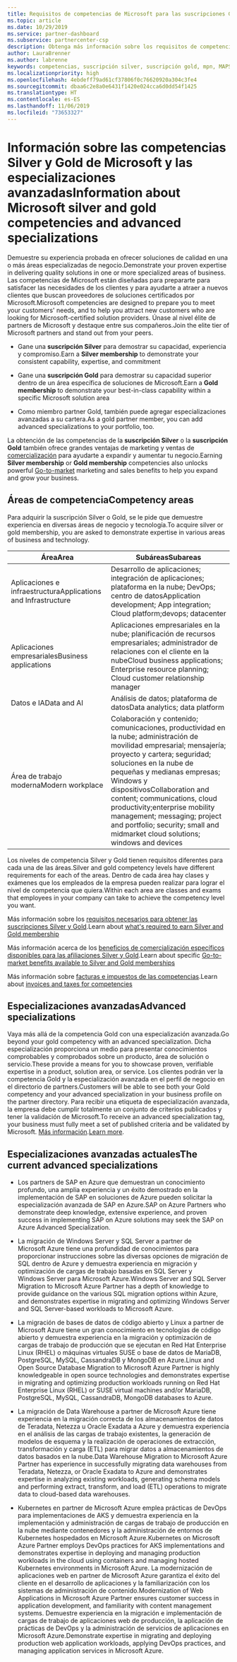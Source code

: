 ```yaml
---
title: Requisitos de competencias de Microsoft para las suscripciones Gold y Silver | Centro de partners
ms.topic: article
ms.date: 10/29/2019
ms.service: partner-dashboard
ms.subservice: partnercenter-csp
description: Obtenga más información sobre los requisitos de competencias para conseguir los niveles de suscripción Silver y Gold.
author: LauraBrenner
ms.author: labrenne
keywords: competencias, suscripción silver, suscripción gold, mpn, MAPS, competencia, Microsoft Partner Network, suscripción a la red, especializaciones avanzadas
ms.localizationpriority: high
ms.openlocfilehash: 4ebdeff79ad61cf37806f0c76620920a304c3fe4
ms.sourcegitcommit: dbaa6c2e8a0e6431f1420e024cca6d0dd54f1425
ms.translationtype: HT
ms.contentlocale: es-ES
ms.lasthandoff: 11/06/2019
ms.locfileid: "73653327"
---
```

# <a name="information-about-microsoft-silver-and-gold-competencies-and-advanced-specializations"></a><span data-ttu-id="18513-104">Información sobre las competencias Silver y Gold de Microsoft y las especializaciones avanzadas</span><span class="sxs-lookup"><span data-stu-id="18513-104">Information about Microsoft silver and gold competencies and advanced specializations</span></span>


<span data-ttu-id="18513-105">Demuestre su experiencia probada en ofrecer soluciones de calidad en una o más áreas especializadas de negocio.</span><span class="sxs-lookup"><span data-stu-id="18513-105">Demonstrate your proven expertise in delivering quality solutions in one or more specialized areas of business.</span></span> <span data-ttu-id="18513-106">Las competencias de Microsoft están diseñadas para prepararte para satisfacer las necesidades de los clientes y para ayudarte a atraer a nuevos clientes que buscan proveedores de soluciones certificados por Microsoft.</span><span class="sxs-lookup"><span data-stu-id="18513-106">Microsoft competencies are designed to prepare you to meet your customers' needs, and to help you attract new customers who are looking for Microsoft-certified solution providers.</span></span> <span data-ttu-id="18513-107">Únase al nivel élite de partners de Microsoft y destaque entre sus compañeros.</span><span class="sxs-lookup"><span data-stu-id="18513-107">Join the elite tier of Microsoft partners and stand out from your peers.</span></span>

- <span data-ttu-id="18513-108">Gane una **suscripción Silver** para demostrar su capacidad, experiencia y compromiso.</span><span class="sxs-lookup"><span data-stu-id="18513-108">Earn a **Silver membership** to demonstrate your consistent capability, expertise, and commitment</span></span>

- <span data-ttu-id="18513-109">Gane una **suscripción Gold** para demostrar su capacidad superior dentro de un área específica de soluciones de Microsoft.</span><span class="sxs-lookup"><span data-stu-id="18513-109">Earn a **Gold membership** to demonstrate your best-in-class capability within a specific Microsoft solution area</span></span>

- <span data-ttu-id="18513-110">Como miembro partner Gold, también puede agregar especializaciones avanzadas a su cartera.</span><span class="sxs-lookup"><span data-stu-id="18513-110">As a gold partner member, you can add advanced specializations to your portfolio, too.</span></span>

<span data-ttu-id="18513-111">La obtención de las competencias de la **suscripción Silver** o la **suscripción Gold** también ofrece grandes ventajas de marketing y ventas de [comercialización](mpn-learn-about-go-to-market-benefits.md) para ayudarte a expandir y aumentar tu negocio.</span><span class="sxs-lookup"><span data-stu-id="18513-111">Earning **Silver membership** or **Gold membership** competencies also unlocks powerful [Go-to-market](mpn-learn-about-go-to-market-benefits.md) marketing and sales benefits to help you expand and grow your business.</span></span>

## <a name="competency-areas"></a><span data-ttu-id="18513-112">Áreas de competencia</span><span class="sxs-lookup"><span data-stu-id="18513-112">Competency areas</span></span>

<span data-ttu-id="18513-113">Para adquirir la suscripción Silver o Gold, se le pide que demuestre experiencia en diversas áreas de negocio y tecnología.</span><span class="sxs-lookup"><span data-stu-id="18513-113">To acquire silver or gold membership, you are asked to demonstrate expertise in various areas of business and technology.</span></span>

|<span data-ttu-id="18513-114">**Área**</span><span class="sxs-lookup"><span data-stu-id="18513-114">**Area**</span></span>            |<span data-ttu-id="18513-115">**Subáreas**</span><span class="sxs-lookup"><span data-stu-id="18513-115">**Subareas**</span></span>                    |
|--------------------|--------------------------------|
|<span data-ttu-id="18513-116">Aplicaciones e infraestructura</span><span class="sxs-lookup"><span data-stu-id="18513-116">Applications and Infrastructure</span></span>|<span data-ttu-id="18513-117">Desarrollo de aplicaciones; integración de aplicaciones; plataforma en la nube; DevOps; centro de datos</span><span class="sxs-lookup"><span data-stu-id="18513-117">Application development; App integration; Cloud platform;devops; datacenter</span></span>|
|<span data-ttu-id="18513-118">Aplicaciones empresariales</span><span class="sxs-lookup"><span data-stu-id="18513-118">Business applications</span></span> |<span data-ttu-id="18513-119">Aplicaciones empresariales en la nube; planificación de recursos empresariales; administrador de relaciones con el cliente en la nube</span><span class="sxs-lookup"><span data-stu-id="18513-119">Cloud business applications; Enterprise resource planning; Cloud customer relationship manager</span></span>|
|<span data-ttu-id="18513-120">Datos e IA</span><span class="sxs-lookup"><span data-stu-id="18513-120">Data and AI</span></span>|<span data-ttu-id="18513-121">Análisis de datos; plataforma de datos</span><span class="sxs-lookup"><span data-stu-id="18513-121">Data analytics; data platform</span></span>|
|<span data-ttu-id="18513-122">Área de trabajo moderna</span><span class="sxs-lookup"><span data-stu-id="18513-122">Modern workplace</span></span>| <span data-ttu-id="18513-123">Colaboración y contenido; comunicaciones, productividad en la nube; administración de movilidad empresarial; mensajería; proyecto y cartera; seguridad; soluciones en la nube de pequeñas y medianas empresas; Windows y dispositivos</span><span class="sxs-lookup"><span data-stu-id="18513-123">Collaboration and content; communications, cloud productivity;enterprise mobility management; messaging; project and portfolio; security; small and midmarket cloud solutions; windows and devices</span></span>|

<span data-ttu-id="18513-124">Los niveles de competencia Silver y Gold tienen requisitos diferentes para cada una de las áreas.</span><span class="sxs-lookup"><span data-stu-id="18513-124">Silver and gold competency levels have different requirements for each of the areas.</span></span> <span data-ttu-id="18513-125">Dentro de cada área hay clases y exámenes que los empleados de la empresa pueden realizar para lograr el nivel de competencia que quiera.</span><span class="sxs-lookup"><span data-stu-id="18513-125">Within each area are classes and exams that employees in your company can take to achieve the competency level you want.</span></span>


<span data-ttu-id="18513-126">Más información sobre los [requisitos necesarios para obtener las suscripciones Silver y Gold](https://partner.microsoft.com/membership/competencies).</span><span class="sxs-lookup"><span data-stu-id="18513-126">Learn about [what's required to earn Silver and Gold membership](https://partner.microsoft.com/membership/competencies)</span></span>

<span data-ttu-id="18513-127">Más información acerca de los [beneficios de comercialización específicos disponibles para las afiliaciones Silver y Gold](mpn-learn-about-go-to-market-benefits.md).</span><span class="sxs-lookup"><span data-stu-id="18513-127">Learn about specific [Go-to-market benefits available to Silver and Gold memberships](mpn-learn-about-go-to-market-benefits.md)</span></span> 

<span data-ttu-id="18513-128">Más información sobre [facturas e impuestos de las competencias](mpn-view-print-maps-invoice.md).</span><span class="sxs-lookup"><span data-stu-id="18513-128">Learn about [invoices and taxes for competencies](mpn-view-print-maps-invoice.md)</span></span>

## <a name="advanced-specializations"></a><span data-ttu-id="18513-129">Especializaciones avanzadas</span><span class="sxs-lookup"><span data-stu-id="18513-129">Advanced specializations</span></span>

<span data-ttu-id="18513-130">Vaya más allá de la competencia Gold con una especialización avanzada.</span><span class="sxs-lookup"><span data-stu-id="18513-130">Go beyond your gold competency with an advanced specialization.</span></span> <span data-ttu-id="18513-131">Dicha especialización proporciona un medio para presentar conocimientos comprobables y comprobados sobre un producto, área de solución o servicio.</span><span class="sxs-lookup"><span data-stu-id="18513-131">These provide a means for you to showcase proven, verifiable expertise in a product, solution area, or service.</span></span> <span data-ttu-id="18513-132">Los clientes podrán ver la competencia Gold y la especialización avanzada en el perfil de negocio en el directorio de partners.</span><span class="sxs-lookup"><span data-stu-id="18513-132">Customers will be able to see both your Gold competency and your advanced specialization in your business profile on the partner directory.</span></span> <span data-ttu-id="18513-133">Para recibir una etiqueta de especialización avanzada, la empresa debe cumplir totalmente un conjunto de criterios publicados y tener la validación de Microsoft.</span><span class="sxs-lookup"><span data-stu-id="18513-133">To receive an advanced specialization tag, your business must fully meet a set of published criteria and be validated by Microsoft.</span></span> <span data-ttu-id="18513-134">[Más información](https://partner.microsoft.com/membership/competencies#tab-content-2).</span><span class="sxs-lookup"><span data-stu-id="18513-134">[Learn more](https://partner.microsoft.com/membership/competencies#tab-content-2).</span></span> 

## <a name="the-current-advanced-specializations"></a><span data-ttu-id="18513-135">Especializaciones avanzadas actuales</span><span class="sxs-lookup"><span data-stu-id="18513-135">The current advanced specializations</span></span>

- <span data-ttu-id="18513-136">Los partners de SAP en Azure que demuestran un conocimiento profundo, una amplia experiencia y un éxito demostrado en la implementación de SAP en soluciones de Azure pueden solicitar la especialización avanzada de SAP en Azure.</span><span class="sxs-lookup"><span data-stu-id="18513-136">SAP on Azure Partners who demonstrate deep knowledge, extensive experience, and proven success in implementing SAP on Azure solutions may seek the SAP on Azure Advanced Specialization.</span></span>

- <span data-ttu-id="18513-137">La migración de Windows Server y SQL Server a partner de Microsoft Azure tiene una profundidad de conocimientos para proporcionar instrucciones sobre las diversas opciones de migración de SQL dentro de Azure y demuestra experiencia en migración y optimización de cargas de trabajo basadas en SQL Server y Windows Server para Microsoft Azure.</span><span class="sxs-lookup"><span data-stu-id="18513-137">Windows Server and SQL Server Migration to Microsoft Azure Partner has a depth of knowledge to provide guidance on the various SQL migration options within Azure, and demonstrates expertise in migrating and optimizing Windows Server and SQL Server-based workloads to Microsoft Azure.</span></span> 

- <span data-ttu-id="18513-138">La migración de bases de datos de código abierto y Linux a partner de Microsoft Azure tiene un gran conocimiento en tecnologías de código abierto y demuestra experiencia en la migración y optimización de cargas de trabajo de producción que se ejecutan en Red Hat Enterprise Linux (RHEL) o máquinas virtuales SUSE o base de datos de MariaDB, PostgreSQL, MySQL, CassandraDB y MongoDB en Azure.</span><span class="sxs-lookup"><span data-stu-id="18513-138">Linux and Open Source Database Migration to Microsoft Azure Partner is highly knowledgeable in open source technologies and demonstrates expertise in migrating and optimizing production workloads running on Red Hat Enterprise Linux (RHEL) or SUSE virtual machines and/or MariaDB, PostgreSQL, MySQL, CassandraDB, MongoDB databases to Azure.</span></span>

- <span data-ttu-id="18513-139">La migración de Data Warehouse a partner de Microsoft Azure tiene experiencia en la migración correcta de los almacenamientos de datos de Teradata, Netezza u Oracle Exadata a Azure y demuestra experiencia en el análisis de las cargas de trabajo existentes, la generación de modelos de esquema y la realización de operaciones de extracción, transformación y carga (ETL) para migrar datos a almacenamientos de datos basados en la nube.</span><span class="sxs-lookup"><span data-stu-id="18513-139">Data Warehouse Migration to Microsoft Azure Partner has experience in successfully migrating data warehouses from Teradata, Netezza, or Oracle Exadata to Azure and demonstrates expertise in analyzing existing workloads, generating schema models and performing extract, transform, and load (ETL) operations to migrate data to cloud-based data warehouses.</span></span>

- <span data-ttu-id="18513-140">Kubernetes en partner de Microsoft Azure emplea prácticas de DevOps para implementaciones de AKS y demuestra experiencia en la implementación y administración de cargas de trabajo de producción en la nube mediante contenedores y la administración de entornos de Kubernetes hospedados en Microsoft Azure.</span><span class="sxs-lookup"><span data-stu-id="18513-140">Kubernetes on Microsoft Azure Partner employs DevOps practices for AKS implementations and demonstrates expertise in deploying and managing production workloads in the cloud using containers and managing hosted Kubernetes environments in Microsoft Azure.</span></span>
<span data-ttu-id="18513-141">La modernización de aplicaciones web en partner de Microsoft Azure garantiza el éxito del cliente en el desarrollo de aplicaciones y la familiarización con los sistemas de administración de contenido.</span><span class="sxs-lookup"><span data-stu-id="18513-141">Modernization of Web Applications in Microsoft Azure Partner ensures customer success in application development, and familiarity with content management systems.</span></span> <span data-ttu-id="18513-142">Demuestre experiencia en la migración e implementación de cargas de trabajo de aplicaciones web de producción, la aplicación de prácticas de DevOps y la administración de servicios de aplicaciones en Microsoft Azure.</span><span class="sxs-lookup"><span data-stu-id="18513-142">Demonstrate expertise in migrating and deploying production web application workloads, applying DevOps practices, and managing application services in Microsoft Azure.</span></span>